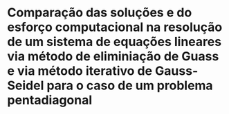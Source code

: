 # Comparação das soluções e do esforço computacional na resolução de um sistema de equações lineares via método de eliminiação de Guass e via método iterativo de Gauss-Seidel para o caso de um problema pentadiagonal
